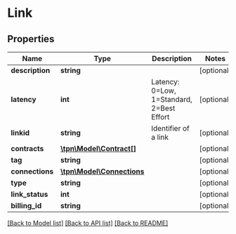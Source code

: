 # Link

## Properties
Name | Type | Description | Notes
------------ | ------------- | ------------- | -------------
**description** | **string** |  | [optional] 
**latency** | **int** | Latency: 0&#x3D;Low, 1&#x3D;Standard, 2&#x3D;Best Effort | [optional] 
**linkid** | **string** | Identifier of a link | [optional] 
**contracts** | [**\tpn\Model\Contract[]**](Contract.md) |  | [optional] 
**tag** | **string** |  | [optional] 
**connections** | [**\tpn\Model\Connections**](Connections.md) |  | [optional] 
**type** | **string** |  | [optional] 
**link_status** | **int** |  | [optional] 
**billing_id** | **string** |  | [optional] 

[[Back to Model list]](../README.md#documentation-for-models) [[Back to API list]](../README.md#documentation-for-api-endpoints) [[Back to README]](../README.md)



